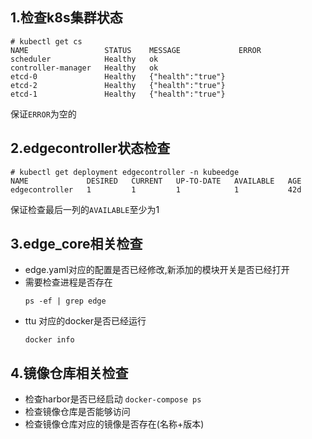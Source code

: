 ## 1.检查k8s集群状态
```
# kubectl get cs
NAME                 STATUS    MESSAGE             ERROR
scheduler            Healthy   ok
controller-manager   Healthy   ok
etcd-0               Healthy   {"health":"true"}
etcd-2               Healthy   {"health":"true"}
etcd-1               Healthy   {"health":"true"}
```

保证`ERROR`为空的

## 2.edgecontroller状态检查
```
# kubectl get deployment edgecontroller -n kubeedge
NAME             DESIRED   CURRENT   UP-TO-DATE   AVAILABLE   AGE
edgecontroller   1         1         1            1           42d
```

保证检查最后一列的`AVAILABLE`至少为1

## 3.edge_core相关检查
- edge.yaml对应的配置是否已经修改,新添加的模块开关是否已经打开
- 需要检查进程是否存在
  ```
  ps -ef | grep edge
  ```
- ttu 对应的docker是否已经运行
  ```
  docker info
  ```

## 4.镜像仓库相关检查
- 检查harbor是否已经启动 `docker-compose ps`
- 检查镜像仓库是否能够访问
- 检查镜像仓库对应的镜像是否存在(名称+版本)
